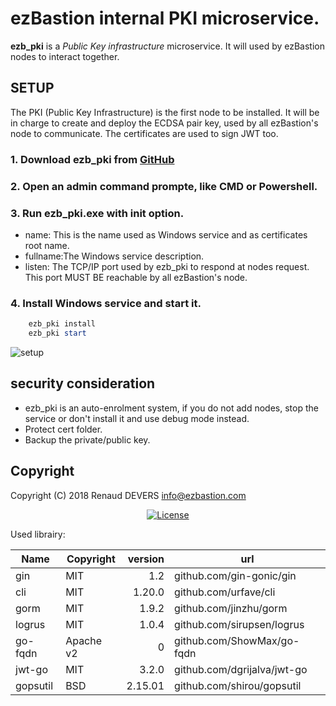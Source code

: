 # ezBastion internal PKI microservice.

**ezb_pki** is a *Public Key infrastructure* microservice. It will used by ezBastion nodes to interact together.


## SETUP

The PKI (Public Key Infrastructure) is the first node to be installed. It will be in charge to create and deploy the ECDSA pair key, used by all ezBastion's node to communicate.
The certificates are used to sign JWT too.


### 1. Download ezb_pki from [GitHub](<https://github.com/ezBastion/ezb_pki/releases/latest>)

### 2. Open an admin command prompte, like CMD or Powershell.

### 3. Run ezb_pki.exe with **init** option.

- name: This is the name used as Windows service and as certificates root name.
- fullname:The Windows service description.
- listen: The TCP/IP port used by ezb_pki to respond at nodes request. This port MUST BE reachable by all ezBastion's node.


### 4. Install Windows service and start it.

```powershell
    ezb_pki install
    ezb_pki start
```

![setup](https://github.com/ezBastion/doc/raw/master/image/pki-setup.gif)

## security consideration

- ezb_pki is an auto-enrolment system, if you do not add nodes, stop the service or don't install it and use debug mode instead.
- Protect cert folder.
- Backup the private/public key.


## Copyright

Copyright (C) 2018 Renaud DEVERS info@ezbastion.com
<p align="center">
<a href="COPYING"><img src="https://img.shields.io/badge/license-AGPL%20v3-blueviolet.svg?style=for-the-badge&logo=gnu" alt="License"></a></p>


Used librairy:

Name      | Copyright | version | url
----------|-----------|--------:|----------------------------
gin       | MIT       | 1.2     | github.com/gin-gonic/gin
cli       | MIT       | 1.20.0  | github.com/urfave/cli
gorm      | MIT       | 1.9.2   | github.com/jinzhu/gorm
logrus    | MIT       | 1.0.4   | github.com/sirupsen/logrus
go-fqdn   | Apache v2 | 0       | github.com/ShowMax/go-fqdn
jwt-go    | MIT       | 3.2.0   | github.com/dgrijalva/jwt-go
gopsutil  | BSD       | 2.15.01 | github.com/shirou/gopsutil

